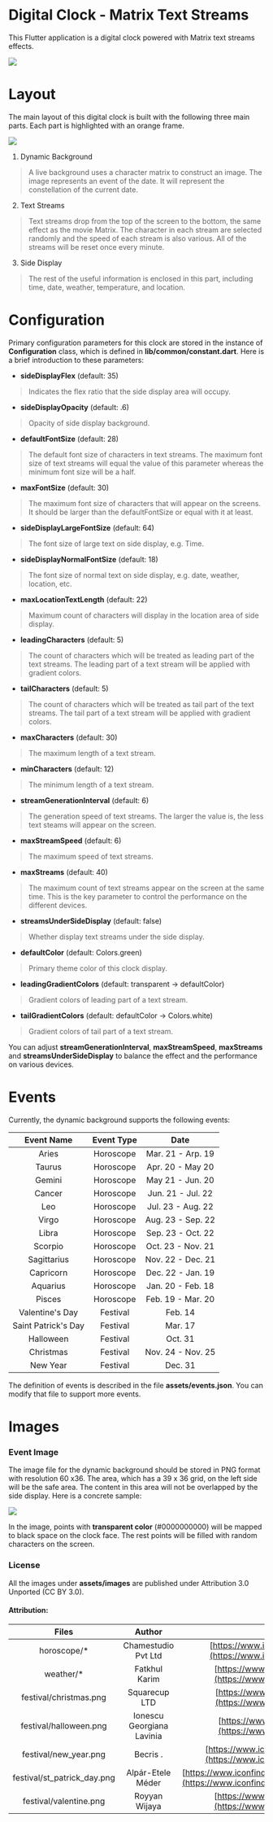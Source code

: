 # Digital Clock - Matrix Text Streams

This Flutter application is a digital clock powered with Matrix text streams effects.

![](./digital_clock.jpg)

# Layout
The main layout of this digital clock is built with the following three main parts. Each part is highlighted with an orange frame.

![](./layout.png)

1. Dynamic Background
> A live background uses a character matrix to construct an image. The image represents an event of the date. It will represent the constellation of the current date. 

2. Text Streams
> Text streams drop from the top of the screen to the bottom, the same effect as the movie Matrix. The character in each stream are selected randomly and the speed of each stream is also various. All of the streams will be reset once every minute.

3. Side Display
> The rest of the useful information is enclosed in this part, including time, date, weather, temperature, and location.

# Configuration
Primary configuration parameters for this clock are stored in the instance of **Configuration** class, which is defined in **lib/common/constant.dart**. Here is a brief introduction to these parameters:

- **sideDisplayFlex** (default: 35)
> Indicates the flex ratio that the side display area will occupy.

- **sideDisplayOpacity** (default: .6)
> Opacity of side display background.

- **defaultFontSize** (default: 28)
> The default font size of characters in text streams. The maximum font size of text streams will equal the value of this parameter whereas the minimum font size will be a half. 

- **maxFontSize** (default: 30)
> The maximum font size of characters that will appear on the screens. It should be larger than the defaultFontSize or equal with it at least.

- **sideDisplayLargeFontSize** (default: 64)
> The font size of large text on side display, e.g. Time.

- **sideDisplayNormalFontSize** (default: 18)
> The font size of normal text on side display, e.g. date, weather, location, etc.

- **maxLocationTextLength** (default: 22)
> Maximum count of characters will display in the location area of side display.

- **leadingCharacters** (default: 5)
> The count of characters which will be treated as leading part of the text streams.  The leading part of a text stream will be applied with gradient colors.

- **tailCharacters** (default: 5)
> The count of characters which will be treated as tail part of the text streams.  The tail part of a text stream will be applied with gradient colors.

- **maxCharacters** (default: 30)
> The maximum length of a text stream.

- **minCharacters** (default: 12)
> The minimum length of a text stream.

- **streamGenerationInterval** (default: 6)
> The generation speed of text streams. The larger the value is, the less text steams will appear on the screen.

- **maxStreamSpeed** (default: 6)
> The maximum speed of text streams. 

- **maxStreams** (default: 40)
> The maximum count of text streams appear on the screen at the same time. This is the key parameter to control the performance on the different devices.

- **streamsUnderSideDisplay** (default: false)
> Whether display text streams under the side display.

- **defaultColor** (default: Colors.green)
> Primary theme color of this clock display.

- **leadingGradientColors** (default: transparent -> defaultColor)
> Gradient colors of leading part of a text stream.

- **tailGradientColors** (default: defaultColor -> Colors.white)
> Gradient colors of tail part of a text stream.

You can adjust **streamGenerationInterval**, **maxStreamSpeed**, **maxStreams** and **streamsUnderSideDisplay** to balance the effect and the performance on various devices.

# Events
Currently, the dynamic background supports the following events:

Event Name       | Event Type | Date
:--:                 | :-:        | :-:
Aries                | Horoscope  | Mar. 21 - Arp. 19
Taurus               | Horoscope  | Apr. 20 - May 20
Gemini               | Horoscope  | May 21 - Jun. 20
Cancer               | Horoscope  | Jun. 21 - Jul. 22
Leo                  | Horoscope  | Jul. 23 - Aug. 22
Virgo                | Horoscope  | Aug. 23 - Sep. 22
Libra                | Horoscope  | Sep. 23 - Oct. 22
Scorpio              | Horoscope  | Oct. 23 - Nov. 21
Sagittarius          | Horoscope  | Nov. 22 - Dec. 21
Capricorn            | Horoscope  | Dec. 22 - Jan. 19
Aquarius             | Horoscope  | Jan. 20 - Feb. 18
Pisces               | Horoscope  | Feb. 19 - Mar. 20
Valentine's Day      | Festival   | Feb. 14
Saint Patrick's Day  | Festival   | Mar. 17
Halloween            | Festival   | Oct. 31
Christmas            | Festival   | Nov. 24 - Nov. 25
New Year             | Festival   | Dec. 31

The definition of events is described in the file **assets/events.json**. You can modify that file to support more events.

# Images

### Event Image
The image file for the dynamic background should be stored in PNG format with resolution 60 x36. The area, which has a 39 x 36 grid, on the left side will be the safe area. The content in this area will not be overlapped by the side display. Here is a concrete sample:

![](./event_image.png)

In the image, points with **transparent color** (#0000000000) will be mapped to black space on the clock face. The rest points will be filled with random characters on the screen.



### License
All the images under **assets/images** are published under Attribution 3.0 Unported (CC BY 3.0).

#### Attribution:


Files | Author | Link
:--:  | :-:    | :-:
horoscope/* | Chamestudio Pvt Ltd | [https://www.iconfinder.com/iconsets/astronomical-signs](https://www.iconfinder.com/iconsets/astronomical-signs)
weather/* | Fatkhul Karim | [https://www.iconfinder.com/iconsets/weather-line-19](https://www.iconfinder.com/iconsets/weather-line-19)
festival/christmas.png | Squarecup LTD | [https://www.iconfinder.com/iconsets/christmas-2442](https://www.iconfinder.com/iconsets/christmas-2442)
festival/halloween.png | Ionescu Georgiana Lavinia | [https://www.iconfinder.com/iconsets/vegetables-56](https://www.iconfinder.com/iconsets/vegetables-56)
festival/new_year.png | Becris . |[https://www.iconfinder.com/iconsets/chinese-new-year-4](https://www.iconfinder.com/iconsets/chinese-new-year-4)
festival/st\_patrick\_day.png | Alpár-Etele Méder | [https://www.iconfinder.com/icons/3017878/clover_day_patrick_st_icon](https://www.iconfinder.com/icons/3017878/clover_day_patrick_st_icon)
festival/valentine.png | Royyan Wijaya | [https://www.iconfinder.com/iconsets/gradak-interface](https://www.iconfinder.com/iconsets/gradak-interface)

